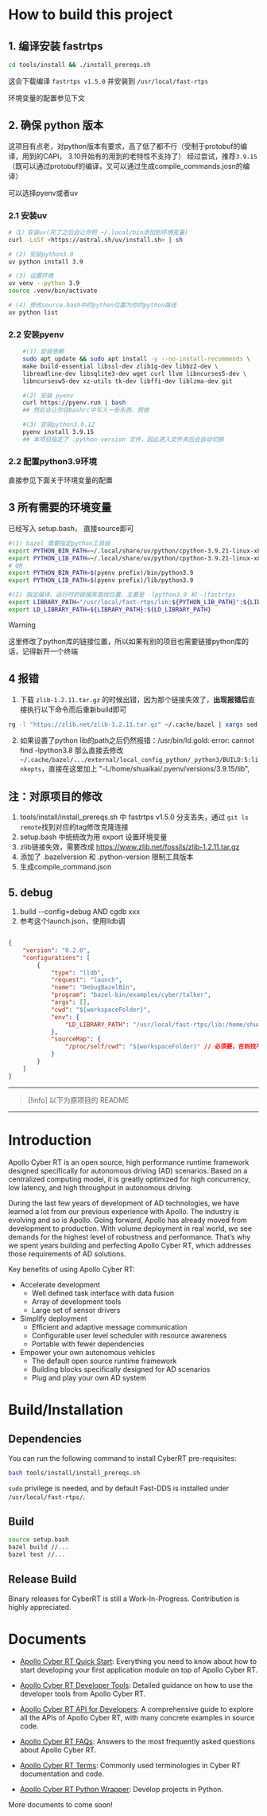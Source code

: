 # How to build this project

## 1. 编译安装 fastrtps

```bash
cd tools/install && ./install_prereqs.sh
```

这会下载编译 `fastrtps v1.5.0` 并安装到 `/usr/local/fast-rtps`

环境变量的配置参见下文

## 2. 确保 python 版本

这项目有点老，对python版本有要求，高了低了都不行（受制于protobuf的编译，用到的CAPI， 3.10开始有的用到的老特性不支持了）
经过尝试，推荐`3.9.15`（既可以通过protobuf的编译，又可以通过生成compile_commands.josn的编译）

可以选择pyenv或者uv

### 2.1 安装uv

```bash
#（1）安装uv(完了之后会让你把 ~/.local/bin添加到环境变量)
curl -LsSf <https://astral.sh/uv/install.sh> | sh

# (2) 安装python3.9
uv python install 3.9 

# (3) 设置环境
uv venv --python 3.9
source .venv/bin/activate

# (4) 修改source.bash中的python位置为你的python路径
uv python list
```

### 2.2 安装pyenv

```bash
    #(1) 安装依赖
    sudo apt update && sudo apt install -y --no-install-recommends \
    make build-essential libssl-dev zlib1g-dev libbz2-dev \
    libreadline-dev libsqlite3-dev wget curl llvm libncurses5-dev \
    libncursesw5-dev xz-utils tk-dev libffi-dev liblzma-dev git

    #(2) 安装 pyenv
    curl https://pyenv.run | bash
    ## 然后会让你往bashrc中写入一些东西，照做

    #(3) 安装python3.8.12
    pyenv install 3.9.15
    ## 本项目指定了 .python-version 文件，因此进入文件夹后会自动切换
```

### 2.2 配置python3.9环境

直接参见下面关于环境变量的配置

## 3 所有需要的环境变量

已经写入 setup.bash， 直接source即可

```bash
#(1) bazel 需要指定python工具链
export PYTHON_BIN_PATH=~/.local/share/uv/python/cpython-3.9.21-linux-x86_64-gnu/bin/python3.9
export PYTHON_LIB_PATH=~/.local/share/uv/python/cpython-3.9.21-linux-x86_64-gnu/lib
# OR
export PYTHON_BIN_PATH=$(pyenv prefix)/bin/python3.9
export PYTHON_LIB_PATH=$(pyenv prefix)/lib/python3.9

#(2) 指定编译、运行时的链接库查找位置，主要是 -lpython3.9 和 -lfastrtps
export LIBRARY_PATH="/usr/local/fast-rtps/lib:${PYTHON_LIB_PATH}":${LIBRARY_PATH}
export LD_LIBRARY_PATH=${LIBRARY_PATH}:${LD_LIBRARY_PATH}
```

>[!warning]
这里修改了python库的链接位置，所以如果有别的项目也需要链接python库的话，记得新开一个终端

## 4 报错

1. 下载 `zlib-1.2.11.tar.gz` 的时候出错，因为那个链接失效了，**出现报错后**直接执行以下命令而后重新build即可

```bash
rg -l "https://zlib.net/zlib-1.2.11.tar.gz" ~/.cache/bazel | xargs sed -i 's|https://zlib.net/zlib-1.2.11.tar.gz|https://www.zlib.net/fossils/zlib-1.2.11.tar.gz|g'
```

2. 如果设置了python lib的path之后仍然报错：/usr/bin/ld.gold: error: cannot find -lpython3.8
那么直接去修改 `~/.cache/bazel/.../external/local_config_python/_python3/BUILD:5:linkopts`，直接在这里加上 "-L/home/shuaikai/.pyenv/versions/3.9.15/lib",

## 注：对原项目的修改

1. tools/install/install_prereqs.sh 中 fastrtps v1.5.0 分支丢失，通过 `git ls remote`找到对应的tag修改克隆连接
2. setup.bash 中统统改为用 export 设置环境变量
3. zlib链接失效，需要改成 <https://www.zlib.net/fossils/zlib-1.2.11.tar.gz>
4. 添加了 .bazelversion 和 .python-version 限制工具版本
5. 生成compile_command.json

## 5. debug

1. build --config=debug AND cgdb xxx
2. 参考这个launch.json，使用lldb调

```json

{
    "version": "0.2.0",
    "configurations": [
        {
            "type": "lldb",
            "request": "launch",
            "name": "DebugBazelBin",
            "program": "bazel-bin/examples/cyber/talker",
            "args": [],
            "cwd": "${workspaceFolder}",
            "env": {
                "LD_LIBRARY_PATH": "/usr/local/fast-rtps/lib:/home/shuaikai/.pyenv/versions/3.9.15/lib"
            },
            "sourceMap": {
                "/proc/self/cwd": "${workspaceFolder}" // 必须要，否则找不到源文件位置
            }
        }
    ]
}

```

---

>[!info]
以下为原项目的 README

---

# Introduction

Apollo Cyber RT is an open source, high performance runtime framework designed
specifically for autonomous driving (AD) scenarios. Based on a centralized
computing model, it is greatly optimized for high concurrency, low latency, and
high throughput in autonomous driving.

During the last few years of development of AD technologies, we have learned a
lot from our previous experience with Apollo. The industry is evolving and so is
Apollo. Going forward, Apollo has already moved from development to production.
With volume deployment in real world, we see demands for the highest level of
robustness and performance. That’s why we spent years building and perfecting
Apollo Cyber RT, which addresses those requirements of AD solutions.

Key benefits of using Apollo Cyber RT:

- Accelerate development
  - Well defined task interface with data fusion
  - Array of development tools
  - Large set of sensor drivers
- Simplify deployment
  - Efficient and adaptive message communication
  - Configurable user level scheduler with resource awareness
  - Portable with fewer dependencies
- Empower your own autonomous vehicles
  - The default open source runtime framework
  - Building blocks specifically designed for AD scenarios
  - Plug and play your own AD system

# Build/Installation

## Dependencies

You can run the following command to install CyberRT pre-requisites:

```bash
bash tools/install/install_prereqs.sh
```

`sudo` privilege is needed, and by default Fast-DDS is installed under
`/usr/local/fast-rtps/`.

## Build

```bash
source setup.bash
bazel build //...
bazel test //...
```

## Release Build

Binary releases for CyberRT is still a Work-In-Progress. Contribution is highly
appreciated.

# Documents

- [Apollo Cyber RT Quick Start](https://github.com/ApolloAuto/apollo/tree/master/docs/cyber/CyberRT_Quick_Start.md):
  Everything you need to know about how to start developing your first
  application module on top of Apollo Cyber RT.

- [Apollo Cyber RT Developer Tools](https://github.com/ApolloAuto/apollo/tree/master/docs/cyber/CyberRT_Developer_Tools.md):
  Detailed guidance on how to use the developer tools from Apollo Cyber RT.

- [Apollo Cyber RT API for Developers](https://github.com/ApolloAuto/apollo/tree/master/docs/cyber/CyberRT_API_for_Developers.md):
  A comprehensive guide to explore all the APIs of Apollo Cyber RT, with many
  concrete examples in source code.

- [Apollo Cyber RT FAQs](https://github.com/ApolloAuto/apollo/tree/master/docs/cyber/CyberRT_FAQs.md):
  Answers to the most frequently asked questions about Apollo Cyber RT.

- [Apollo Cyber RT Terms](https://github.com/ApolloAuto/apollo/tree/master/docs/cyber/CyberRT_Terms.md):
  Commonly used terminologies in Cyber RT documentation and code.

- [Apollo Cyber RT Python Wrapper](python/README.md): Develop projects in
  Python.

More documents to come soon!
